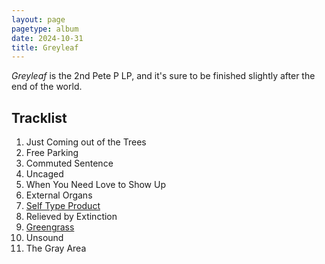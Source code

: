 ```yaml
---
layout: page
pagetype: album
date: 2024-10-31
title: Greyleaf
---
```


<!-- TODO: Embed YouTube video here -->

_Greyleaf_ is the 2nd Pete P LP, and it's sure to be finished
slightly after the end of the world.


## Tracklist

1. Just Coming out of the Trees
2. Free Parking
3. Commuted Sentence
4. Uncaged
5. When You Need Love to Show Up
6. External Organs
7. [Self Type Product](self-type-product)
8. Relieved by Extinction
9. [Greengrass](greengrass)
10. Unsound
11. The Gray Area
